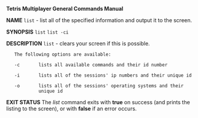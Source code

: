    **Tetris Multiplayer General Commands Manual**

**NAME**
       `list` - list all of the specified information and output it to
                the screen.

**SYNOPSIS**
       `list`
       `list -ci`

**DESCRIPTION**
       `list` - clears your screen if this is possible.
       
       The following options are available:
       
       -c       lists all available commands and their id number
       
       -i       lists all of the sessions' ip numbers and their unique id
       
       -o       lists all of the sessions' operating systems and their
                unique id

**EXIT STATUS**
    The *list* command exits with **true** on success (and prints the 
    listing to the screen), or with **false** if an error occurs.
